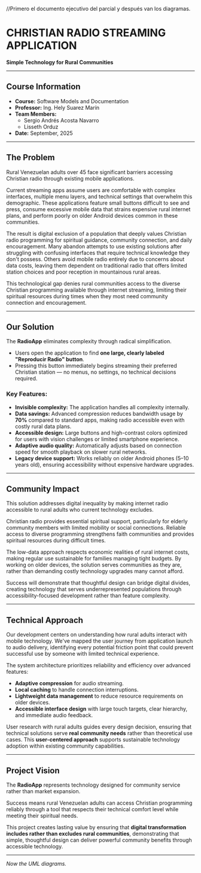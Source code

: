 //Primero el documento ejecutivo del parcial y después van los diagramas.
# CHRISTIAN RADIO STREAMING APPLICATION  
**Simple Technology for Rural Communities**

---

## Course Information  
- **Course:** Software Models and Documentation  
- **Professor:** Ing. Hely Suarez Marín  
- **Team Members:**  
  - Sergio Andrés Acosta Navarro  
  - Lisseth Orduz  
- **Date:** September, 2025  

---

## The Problem  
Rural Venezuelan adults over 45 face significant barriers accessing Christian radio through existing mobile applications.  

Current streaming apps assume users are comfortable with complex interfaces, multiple menu layers, and technical settings that overwhelm this demographic. These applications feature small buttons difficult to see and press, consume excessive mobile data that strains expensive rural internet plans, and perform poorly on older Android devices common in these communities.  

The result is digital exclusion of a population that deeply values Christian radio programming for spiritual guidance, community connection, and daily encouragement. Many abandon attempts to use existing solutions after struggling with confusing interfaces that require technical knowledge they don't possess. Others avoid mobile radio entirely due to concerns about data costs, leaving them dependent on traditional radio that offers limited station choices and poor reception in mountainous rural areas.  

This technological gap denies rural communities access to the diverse Christian programming available through internet streaming, limiting their spiritual resources during times when they most need community connection and encouragement.  

---

## Our Solution  
The **RadioApp** eliminates complexity through radical simplification.  

- Users open the application to find **one large, clearly labeled "Reproducir Radio" button**.  
- Pressing this button immediately begins streaming their preferred Christian station — no menus, no settings, no technical decisions required.  

### Key Features:
- **Invisible complexity:** The application handles all complexity internally.  
- **Data savings:** Advanced compression reduces bandwidth usage by **70%** compared to standard apps, making radio accessible even with costly rural data plans.  
- **Accessible design:** Large buttons and high-contrast colors optimized for users with vision challenges or limited smartphone experience.  
- **Adaptive audio quality:** Automatically adjusts based on connection speed for smooth playback on slower rural networks.  
- **Legacy device support:** Works reliably on older Android phones (5–10 years old), ensuring accessibility without expensive hardware upgrades.  

---

## Community Impact  
This solution addresses digital inequality by making internet radio accessible to rural adults who current technology excludes.  

Christian radio provides essential spiritual support, particularly for elderly community members with limited mobility or social connections. Reliable access to diverse programming strengthens faith communities and provides spiritual resources during difficult times.  

The low-data approach respects economic realities of rural internet costs, making regular use sustainable for families managing tight budgets. By working on older devices, the solution serves communities as they are, rather than demanding costly technology upgrades many cannot afford.  

Success will demonstrate that thoughtful design can bridge digital divides, creating technology that serves underrepresented populations through accessibility-focused development rather than feature complexity.  

---

## Technical Approach  
Our development centers on understanding how rural adults interact with mobile technology. We've mapped the user journey from application launch to audio delivery, identifying every potential friction point that could prevent successful use by someone with limited technical experience.  

The system architecture prioritizes reliability and efficiency over advanced features:  
- **Adaptive compression** for audio streaming.  
- **Local caching** to handle connection interruptions.  
- **Lightweight data management** to reduce resource requirements on older devices.  
- **Accessible interface design** with large touch targets, clear hierarchy, and immediate audio feedback.  

User research with rural adults guides every design decision, ensuring that technical solutions serve **real community needs** rather than theoretical use cases. This **user-centered approach** supports sustainable technology adoption within existing community capabilities.  

---

## Project Vision  
The **RadioApp** represents technology designed for community service rather than market expansion.  

Success means rural Venezuelan adults can access Christian programming reliably through a tool that respects their technical comfort level while meeting their spiritual needs.  

This project creates lasting value by ensuring that **digital transformation includes rather than excludes rural communities**, demonstrating that simple, thoughtful design can deliver powerful community benefits through accessible technology.  

---

*Now the UML diagrams.*
